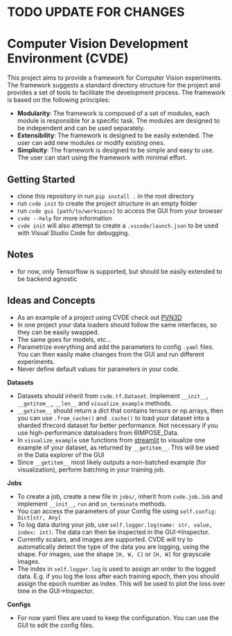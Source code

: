 # TODO UPDATE FOR CHANGES

# Computer Vision Development Environment (CVDE)
This project aims to provide a framework for Computer Vision experiments. The framework suggests a standard directory structure for the project and provides a set of tools to facilitate the development process. The framework is based on the following principles:
* **Modularity**: The framework is composed of a set of modules, each module is responsible for a specific task. The modules are designed to be independent and can be used separately.
* **Extensibility**: The framework is designed to be easily extended. The user can add new modules or modify existing ones.
* **Simplicity**: The framework is designed to be simple and easy to use. The user can start using the framework with minimal effort.

## Getting Started
- clone this repository in run `pip install .` in the root directory
- run `cvde init` to create the project structure in an empty folder
- run `cvde gui [path/to/workspace]` to access the GUI from your browser
- `cvde --help` for more information
- `cvde init` will also attempt to create a `.vscode/launch.json` to be used with Visual Studio Code for debugging.

## Notes
- for now, only Tensorflow is supported, but should be easily extended to be backend agnostic

## Ideas and Concepts
- As an example of a project using CVDE check out [PVN3D](https://github.com/LukasDb/PVN3D)
- In one project your data loaders should follow the same interfaces, so they can be easily swapped.
- The same goes for models, etc...
- Parametrize everything and add the parameters to config `.yaml` files. You can then easily make changes from the GUI and run different experiments.
- Never define default values for parameters in your code.

**Datasets**
- Datasets should inherit from `cvde.tf.Dataset`. Implement `__init__`, `__getitem__`, `__len__` and `visualize_example` methods.
- `__getitem__` should return a dict that contains tensors or np.arrays, then you can use `.from_cache()` and `.cache()` to load your dataset into a sharded tfrecord dataset for better performance. Not necessary if you use high-performance dataloaders from 6IMPOSE_Data.
- In `visualize_example` use functions from [streamlit](https://streamlit.io) to visualize one example of your dataset, as returned by `__getitem__`. This will be used in the Data explorer of the GUI
- Since `__getitem__` most likely outputs a non-batched example (for visualization), perform batching in your training job.

**Jobs**
- To create a job, create a new file in `jobs/`, inherit from `cvde.job.Job` and implement `__init__`, `run` and `on_terminate` methods.
- You can access the parameters of your Config file using `self.config: Dict[str, Any]`
- To log data during your job, use `self.logger.log(name: str, value, index: int)`. The data can then be inspected in the GUI->Inspector.
- Currently scalars, and images are supported. CVDE will try to automatically detect the type of the data you are logging, using the shape. For images, use the shape `[H, W, C]` or `[H, W]` for grayscale images.
- The index in `self.logger.log` is used to assign an order to the logged data. E.g. if you log the loss after each training epoch, then you should assign the epoch number as index. This will be used to plot the loss over time in the GUI->Inspector.

**Configs**
- For now yaml files are used to keep the configuration. You can use the GUI to edit the config files.

